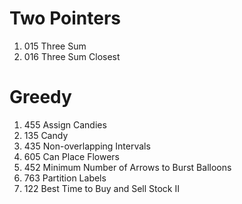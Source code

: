 # Two Pointers
1. 015 Three Sum
2. 016 Three Sum Closest
# Greedy
1. 455 Assign Candies
2. 135 Candy
3. 435	Non-overlapping Intervals
4. 605	Can Place Flowers
5. 452	Minimum Number of Arrows to Burst Balloons
6. 763	Partition Labels
7. 122	Best Time to Buy and Sell Stock II
